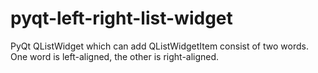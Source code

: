 # pyqt-left-right-list-widget
PyQt QListWidget which can add QListWidgetItem consist of two words. One word is left-aligned, the other is right-aligned.
